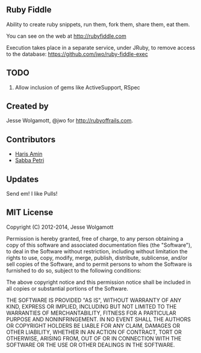 Ruby Fiddle
-----------

Ability to create ruby snippets, run them, fork them, share them, eat them.

You can see on the web at http://rubyfiddle.com

Execution takes place in a separate service, under JRuby, to remove access to the database: https://github.com/jwo/ruby-fiddle-exec

TODO
----

1. Allow inclusion of gems like ActiveSupport, RSpec

Created by
---------

Jesse Wolgamott, @jwo for http://rubyoffrails.com.

Contributors
------------

* [Haris Amin](https://github.com/hamin)
* [Sabba Petri](https://github.com/spetri)

Updates
------

Send em! I like Pulls!

MIT License
-------
Copyright (C) 2012-2014, Jesse Wolgamott

Permission is hereby granted, free of charge, to any person obtaining a copy of this software and associated documentation files (the "Software"), to deal in the Software without restriction, including without limitation the rights to use, copy, modify, merge, publish, distribute, sublicense, and/or sell copies of the Software, and to permit persons to whom the Software is furnished to do so, subject to the following conditions:

The above copyright notice and this permission notice shall be included in all copies or substantial portions of the Software.

THE SOFTWARE IS PROVIDED "AS IS", WITHOUT WARRANTY OF ANY KIND, EXPRESS OR IMPLIED, INCLUDING BUT NOT LIMITED TO THE WARRANTIES OF MERCHANTABILITY, FITNESS FOR A PARTICULAR PURPOSE AND NONINFRINGEMENT. IN NO EVENT SHALL THE AUTHORS OR COPYRIGHT HOLDERS BE LIABLE FOR ANY CLAIM, DAMAGES OR OTHER LIABILITY, WHETHER IN AN ACTION OF CONTRACT, TORT OR OTHERWISE, ARISING FROM, OUT OF OR IN CONNECTION WITH THE SOFTWARE OR THE USE OR OTHER DEALINGS IN THE SOFTWARE.
